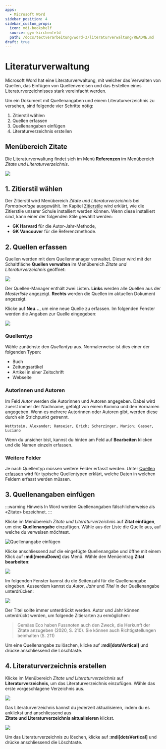 ```yaml
---
apps:
  - Microsoft Word
sidebar_position: 4
sidebar_custom_props:
  icon: mdi-bookshelf
  source: gym-kirchenfeld
  path: /docs/textverarbeitung/word-3/literaturverwaltung/README.md
draft: true
---
```


# Literaturverwaltung



Microsoft Word hat eine Literaturverwaltung, mit welcher das Verwalten von Quellen, das Einfügen von Quellenvereisen und das Erstellen eines Literaturverzeichnisses stark vereinfacht werden.

Um ein Dokument mit Quellenangaben und einem Literaturverzeichnis zu versehen, sind folgende vier Schritte nötig:

1. Zitierstil wählen
2. Quellen erfassen
3. Quellenangaben einfügen
4. Literaturverzeichnis erstellen

## Menübereich Zitate

Die Literaturverwaltung findet sich im Menü __Referenzen__ im Menübereich _Zitate und Literaturverzeichnis_.

![](./menuebereich-zitate.png)


## 1. Zitierstil wählen

Der Zitierstil wird Menübereich _Zitate und Literaturverzeichnis_ bei _Formatvorlage_ ausgewählt. Im Kapitel [Zitierstile](../zitierstile/) wird erklärt, wie die Zitierstile unserer Schule installiert werden können. Wenn diese installiert sind, kann einer der folgenden Stile gewählt werden: 

- **GK Harvard** für die Autor-Jahr-Methode,
- **GK Vancouver** für die Referenzmethode.


## 2. Quellen erfassen

Quellen werden mit dem Quellenmanager verwaltet. Dieser wird mit der Schaltfläche __Quellen&nbsp;verwalten__ im Menübereich _Zitate und Literaturverzeichnis_ geöffnet:

![](./quellen-manager.png)

Der Quellen-Manager enthält zwei Listen. **Links** werden alle Quellen aus der *Masterliste* angezeigt.  **Rechts** werden die Quellen im aktuellen Dokument angezeigt.

Klicke auf __Neu…__, um eine neue Quelle zu erfassen. Im folgenden Fenster werden die Angaben zur Quelle eingegeben:

![](./quelle-bearbeiten.png)

### Quellentyp

Wähle zunächste den _Quellentyp_ aus. Normalerweise ist dies einer der folgenden Typen:

- Buch
- Zeitungsartikel
- Artikel in einer Zeitschrift
- Webseite

### Autorinnen und Autoren

Im Feld _Autor_ werden die Autorinnen und Autoren angegeben. Dabei wird zuerst immer der Nachname, gefolgt von einem Komma und den Vornamen angegeben. Wenn es mehrere Autorinnen oder Autoren gibt, werden diese durch ein Strichpunkt getrennt.

`Wettstein, Alexander; Ramseier, Erich; Scherzinger, Marion; Gasser, Luciano`

Wenn du unsicher bist, kannst du hinten am Feld auf __Bearbeiten__ klicken und die Namen einzeln erfassen.

### Weitere Felder

Je nach Quellentyp müssen weitere Felder erfasst werden. Unter [Quellen erfassen](../quellen-erfassen/) wird für typische Quellentypen erklärt, welche Daten in welchen Feldern erfasst werden müssen.

## 3. Quellenangaben einfügen

:::warning Hinweis
In Word werden Quellenangaben fälschlicherweise als «Zitate» bezeichnet.
:::

Klicke im Menübereich _Zitate und Literaturverzeichnis_ auf __Zitat einfügen__, um eine **Quellenangabe** einzufügen. Wähle aus der Liste die Quelle aus, auf welche du verweisen möchtest.

![Quellenangabe einfügen](./quellenangabe-einfuegen.png)

Klicke anschliessend auf die eingefügte Quellenangabe und öffne mit einem Klick auf __:mdi[menuDown]__ das Menü. Wähle den Menüeintrag __Zitat bearbeiten__:

![](./quellenangabe-menue.png)

Im folgenden Fenster kannst du die Seitenzahl für die Quellenangabe eingeben. Ausserdem kannst du  _Autor_, _Jahr_ und _Titel_ in der Quellenangabe unterdrücken:

![](./quellenangabe-bearbeiten.png)

Der Titel sollte immer unterdrückt werden. Autor und Jahr können unterdrückt werden, um folgende Zitierarten zu ermöglichen:

> Gemäss Eco haben Fussnoten auch den Zweck, die Herkunft der Zitate anzugeben (2020, S. 210). Sie können auch Richtigstellungen beinhalten (S. 211)

Um eine Quellenangabe zu löschen, klicke auf __:mdi[dotsVertical]__ und drücke anschliessend die Löschtaste.

## 4. Literaturverzeichnis erstellen

Klicke im Menübereich _Zitate und Literaturverzeichnis_ auf __Literaturverzeichnis__, um das Literaturverzeichnis einzufügen. Wähle das erste vorgeschlagene Verzeichnis aus.

![](./literaturverzeichnis-erstellen.png)

Das Literaturverzeichnis kannst du jederzeit aktualisieren, indem du es anklickst und anschliessend aus __Zitate&nbsp;und&nbsp;Literaturverzeichnis&nbsp;aktualisieren__ klickst.

![](./literaturverzeichnis.png)

Um das Literaturverzeichnis zu löschen, klicke auf __:mdi[dotsVertical]__ und drücke anschliessend die Löschtaste.
